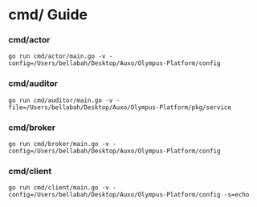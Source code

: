 # cmd/ Guide
### cmd/actor
`go run cmd/actor/main.go -v -config=/Users/bellabah/Desktop/Auxo/Olympus-Platform/config`

### cmd/auditor
`go run cmd/auditor/main.go -v -file=/Users/bellabah/Desktop/Auxo/Olympus-Platform/pkg/service`

### cmd/broker
`go run cmd/broker/main.go -v -config=/Users/bellabah/Desktop/Auxo/Olympus-Platform/config`

### cmd/client
`go run cmd/client/main.go -v -config=/Users/bellabah/Desktop/Auxo/Olympus-Platform/config -s=echo`